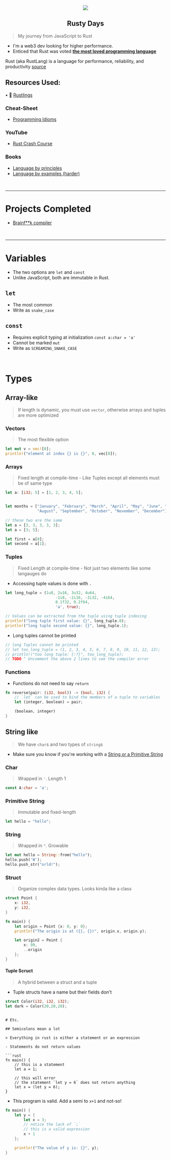 <p align="center">
    <img src="static/ferris.png">
    <h2 align="center">Rusty Days</h2>
</p>

> My journey from JavaScript to Rust

- I'm a web3 dev looking for higher performance.
- Enticed that Rust was voted [**the most loved programming language**](https://insights.stackoverflow.com/survey/2021#technology-most-loved-dreaded-and-wanted)

Rust (aka RustLang) is a language for performance, reliability, and productivity [source](https://www.rust-lang.org/)

## Resources Used:

• 👑 [Rustlings](https://github.com/rust-lang/rustlings)

### Cheat-Sheet

- [Programming Idioms](https://www.programming-idioms.org/cheatsheet/Rust)

### YouTube

- [Rust Crash Course](https://www.youtube.com/watch?v=zF34dRivLOw)

### Books

- [Language by principles](https://doc.rust-lang.org/stable/rust-by-example)
- [Language by examples (harder)](https://doc.rust-lang.org/book)

<br/>
<hr/>

# Projects Completed

- [Brainf\*\*k compiler](./projects/brainf)

<br/>
<hr/>

# Variables

- The two options are `let` and `const`
- Unlike JavaScript, both are immutable in Rust.

## `let`

- The most common
- Write as `snake_case`

## `const`

- Requires explicit typing at initialization `const a:char = 'a'`
- Cannot be marked `mut`
- Write as `SCREAMING_SNAKE_CASE`

<br/>

# Types

## Array-like

> If length is dynamic, you must use `vector`, otherwise arrays and tuples are more optimized

### Vectors

> The most flexible option

```rust
let mut v = vec![0];
println!("element at index {} is {}", 0, vec[0]);
```

### Arrays

> Fixed length at compile-time - Like Tuples except all elements must be of same type

```rust
let a: [i32; 5] = [1, 2, 3, 4, 5];


let months = ["January", "February", "March", "April", "May", "June", "July",
              "August", "September", "October", "November", "December"];

// these two are the same
let a = [3, 3, 3, 3, 3];
let a = [3; 5];

let first = a[0];
let second = a[1];
```

### Tuples

> Fixed Length at compile-time - Not just two elements like some langauges do

- Accessing tuple values is done with `.`

```rust
let long_tuple = (1u8, 2u16, 3u32, 4u64,
                      -1i8, -2i16, -3i32, -4i64,
                      0.1f32, 0.2f64,
                      'a', true);

// Values can be extracted from the tuple using tuple indexing
println!("long tuple first value: {}", long_tuple.0);
println!("long tuple second value: {}", long_tuple.1);
```

- Long tuples cannot be printed

```rust
// long Tuples cannot be printed
// let too_long_tuple = (1, 2, 3, 4, 5, 6, 7, 8, 9, 10, 11, 12, 13);
// println!("too long tuple: {:?}", too_long_tuple);
// TODO ^ Uncomment the above 2 lines to see the compiler error
```

### Functions

- Functions do not need to say `return`

```rust
fn reverse(pair: (i32, bool)) -> (bool, i32) {
    // `let` can be used to bind the members of a tuple to variables
    let (integer, boolean) = pair;

    (boolean, integer)
}
```

## String like

> We have `char`s and two types of `string`s

- Make sure you know if you're working with a [String or a Primitive String](https://youtu.be/zF34dRivLOw?t=2066)

### Char

> Wrapped in `'`. Length 1

```rust
const A:char = 'a';
```

### Primitive String

> Immutable and fixed-length

```rust
let hello = "hello";
```

### String

> Wrapped in `"`. Growable

```rust
let mut hello = String::from("hello");
hello.push('W');
hello.push_str("orld!");
```

### Struct

> Organize complex data types. Looks kinda like a class

```rust
struct Point {
    x: i32,
    y: i32,
}

fn main() {
    let origin = Point {x: 0, y: 0};
    println!("The origin is at ({}, {})", origin.x, origin.y);

    let origin2 = Point {
        x: 99,
        ..origin
    };
}
```

#### Tuple Scruct

> A hybrid between a struct and a tuple

- Tuple structs have a name but their fields don't

```rust
struct Color(i32, i32, i32);
let dark = Color(20,20,20);
```

````

# Etc.

## Semicolons mean a lot

> Everything in rust is either a statement or an expression

- Statements do not return values

```rust
fn main() {
    // this is a statement
    let a = 1;

    // this will error
    // the statement `let y = 6` does not return anything
    let x = (let y = 6);
}
````

- This program is valid. Add a semi to `x+1` and not-so!

```rust
fn main() {
    let y = {
        let x = 3;
        // notice the lack of `;`
        // this is a valid expression
        x + 1
    };

    println!("The value of y is: {}", y);
}
```
